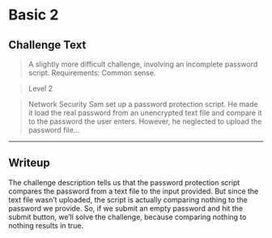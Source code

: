 # Basic 2

## Challenge Text

> A slightly more difficult challenge, involving an incomplete password script. Requirements: Common sense. 

> Level 2

> Network Security Sam set up a password protection script. He made it load the real password from an unencrypted text file and compare it to the password the user enters. However, he neglected to upload the password file...

---

## Writeup

The challenge description tells us that the password protection script compares the password from a text file to the input provided. But since the text file wasn’t uploaded, the script is actually comparing nothing to the password we provide. So, if we submit an empty password and hit the submit button, we’ll solve the challenge, because comparing nothing to nothing results in true.
